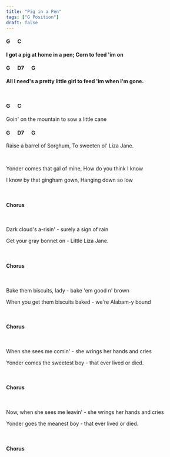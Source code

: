 ```yaml
---
title: "Pig in a Pen"
tags: ["G Position"]
draft: false
---
```


#### G &nbsp;&nbsp;&nbsp;&nbsp; C
**I got a pig at home in a pen; Corn to feed 'im on**
#### G &nbsp;&nbsp;&nbsp;&nbsp; D7 &nbsp;&nbsp;&nbsp;&nbsp; G
**All I need's a pretty little girl to feed 'im when I'm gone.**

<br>

#### G &nbsp;&nbsp;&nbsp;&nbsp; C
Goin' on the mountain to sow a little cane
#### G &nbsp;&nbsp;&nbsp;&nbsp; D7 &nbsp;&nbsp;&nbsp;&nbsp; G
Raise a barrel of Sorghum, To sweeten ol' Liza Jane.

<br>

Yonder comes that gal of mine, How do you think I know

I know by that gingham gown, Hanging down so low

<br>

#### Chorus

<br>

Dark cloud's a-risin' - surely a sign of rain

Get your gray bonnet on - Little Liza Jane.

<br>

#### Chorus

<br>

Bake them biscuits, lady - bake 'em good n' brown

When you get them biscuits baked - we're Alabam-y bound

<br>

#### Chorus

<br>

When she sees me comin' - she wrings her hands and cries

Yonder comes the sweetest boy - that ever lived or died.

<br>

#### Chorus

<br>

Now, when she sees me leavin' - she wrings her hands and cries

Yonder goes the meanest boy - that ever lived or died.

<br>

#### Chorus

